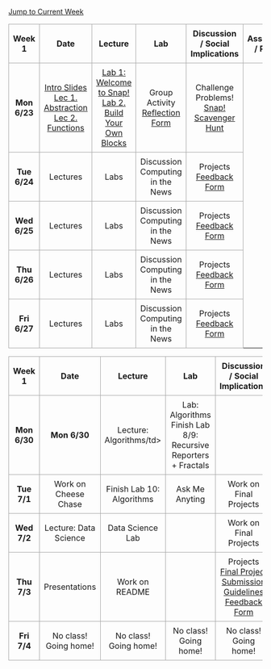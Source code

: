<!-- Add styles for alternating row colors and borders -->
<style>
    .schedule-table {
        border-collapse: collapse;
        width: 100%;
        text-align: center;
    }
    .schedule-table th, .schedule-table td {
        border: 1px solid #A9A9A9; /* Darker border for all rows and columns */
        padding: 8px;
    }
</style>

<!-- Add a jump-to button to navigate to the current week -->
<p>
    <a href="#week2">Jump to Current Week</a>
</p>

<!-- Week 1 Calendar -->
<table class="table table-bordered schedule-table" id="week1">
  <thead>
    <tr>
      <th class="center schedule-week-num">Week 1</th>
      <th>Date</th>
      <th>Lecture</th>
      <th>Lab</th>
      <th>Discussion / Social Implications</th>
      <th>Assignment / Project</th>
    </tr>
  </thead>
  <tbody class="content">
    <tr>
        <th>Mon 6/23</th> <!-- Date -->
        <td><a href="https://docs.google.com/presentation/d/1hP4l4byISGeZ1HQrF3TvanQvGaspO2z40wgQGNdforw/edit?usp=sharing">Intro Slides</a><br/><a href="https://docs.google.com/presentation/d/1lLHNRxC-hFjUC6IRd1SVvomoHJ4qrBk5K5pwKhQz8_4/edit?usp=sharing">Lec 1. Abstraction</a><br/>
        <a href="https://docs.google.com/presentation/d/1VjecrMcJNnJnYVlxLFCqK2fSOxz39r64Yx-DOcmk8iE/edit?usp=sharing">Lec 2. Functions</a></td><!-- Lecture -->
        <td><a href="https://cs10.org/bjc-r/llab/html/topic.html?1&2&3&topic=berkeley_bjc%2Fintro_pair%2F1-introduction.topic&course&novideo&noreading&noassignment">Lab 1: Welcome to Snap!</a><br/>
        <a href="https://cs10.org/bjc-r/cur/programming/loops/repeat-n/introduction-to-repeat-n.html?1&2&2&3&topic=berkeley_bjc%2Fintro_pair%2F2-loops-variables.topic&course=cs10_fa21.html&novideo&noreading&noassignment">Lab 2. Build Your Own Blocks</a></td><!-- Lab -->
        <td>Group Activity<br/>
        <a href="https://forms.gle/mLrxYMLhqAWWcszs7">Reflection Form</a></td> <!-- Discussion -->
        <td>Challenge Problems!<br/>
        <a href="https://docs.google.com/document/d/1SGeg23xw8VANSu8XvhydBove4it376ivMXyssTuH6gE/edit?usp=sharing">Snap! Scavenger Hunt</a><br/>
        </td> <!-- Assignment / Exam -->
    </tr>
    <tr>
        <th>Tue 6/24</th> <!-- Date -->
        <td>Lectures</td><!-- Lecture -->
        <td>Labs</td> <!-- Lab -->
        <td>Discussion<br/>Computing in the News</td> <!-- Discussion -->
        <td>Projects<br/><a href="">Feedback Form</a></td> <!-- Assignment / Exam -->
    </tr>
    <tr>
        <th>Wed 6/25</th> <!-- Date -->
        <td>Lectures</td><!-- Lecture -->
        <td>Labs</td> <!-- Lab -->
        <td>Discussion<br/>Computing in the News</td> <!-- Discussion -->
        <td>Projects<br/><a href="https://forms.gle/mWdEYa68ij2ce9Ns9">Feedback Form</a></td> <!-- Assignment / Exam -->
    </tr>
    <tr>
        <th>Thu 6/26</th> <!-- Date -->
        <td>Lectures</td><!-- Lecture -->
        <td>Labs</td> <!-- Lab -->
        <td>Discussion<br/>Computing in the News</td> <!-- Discussion -->
        <td>Projects<br/><a href="">Feedback Form</a></td> <!-- Assignment / Exam -->
    </tr>
    <tr>
        <th>Fri 6/27</th> <!-- Date -->
        <td>Lectures</td><!-- Lecture -->
        <td>Labs</td> <!-- Lab -->
        <td>Discussion<br/>Computing in the News</td> <!-- Discussion -->
        <td>Projects<br/><a href="">Feedback Form</a></td> <!-- Assignment / Exam -->
    </tr>
  </tbody>
</table>

<!-- Week 1 Calendar -->
<table class="table table-bordered schedule-table" id="week1">
  <thead>
    <tr>
      <th class="center schedule-week-num">Week 1</th>
      <th>Date</th>
      <th>Lecture</th>
      <th>Lab</th>
      <th>Discussion / Social Implications</th>
      <th>Assignment / Project</th>
    </tr>
  </thead>
  <tbody class="content">
    <tr>
        <th>Mon 6/30</th> <!-- Date -->
        <th>Mon 6/30</th> <!-- Date -->
        <td>Lecture: Algorithms/td><!-- Lecture -->
        <td>Lab: Algorithms<br/>Finish Lab 8/9: Recursive Reporters + Fractals</td> <!-- Lab -->
        <td></td> <!-- Discussi>on -->
        <td>Final Project Proposals and Approvals</td> <!-- Assignment / Exam -->
    </tr>
    <tr>
        <th>Tue 7/1</th> <!-- Date -->
        <td>Work on Cheese Chase<br/></td><!-- Lecture -->
        <td>Finish Lab 10: Algorithms</td> <!-- Lab -->
        <td>Ask Me Anyting</td> <!-- Discussion -->
        <td>Work on Final Projects</td> <!-- Assignment / Exam -->
    </tr>
    <tr>
        <th>Wed 7/2</th> <!-- Date -->
        <td>Lecture: Data Science</td><!-- Lecture -->
        <td>Data Science Lab</td> <!-- Lab -->
        <td></td> <!-- Discussion -->
        <td>Work on Final Projects</td> <!-- Assignment / Exam -->
    </tr>
    <tr>
        <th>Thu 7/3</th> <!-- Date -->
        <td>Presentations</td><!-- Lecture -->
        <td>Work on README</td> <!-- Lab -->
        <td></td> <!-- Discussion -->
        <td>Projects<br/><a href="https://docs.google.com/document/d/1wx_kZrHuBi1Sq0NL9DpeAxUdLfuQBNXuEXWvUrjmLY0/edit?usp=sharing">Final Project Submission Guidelines</a><br/><a href="">Feedback Form</a></td> <!-- Assignment / Exam -->
    </tr>
    <tr>
        <th>Fri 7/4</th> <!-- Date -->
        <td>No class! Going home!</td><!-- Lecture -->
        <td>No class! Going home!</td> <!-- Lab -->
        <td>No class! Going home!</td> <!-- Discussion -->
        <td>No class! Going home!</td> <!-- Assignment / Exam -->
    </tr>
  </tbody>
</table>

<br/>
